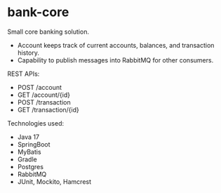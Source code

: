 # bank-core
Small core banking solution.

- Account keeps track of current accounts, balances, and transaction history.
- Capability to publish messages into RabbitMQ for other consumers.

REST APIs:
* POST  /account
* GET   /account/{id}
* POST  /transaction
* GET   /transaction/{id}

Technologies used:
* Java 17
* SpringBoot
* MyBatis
* Gradle
* Postgres
* RabbitMQ
* JUnit, Mockito, Hamcrest
